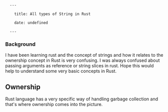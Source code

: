 
      ---
 
        title: All types of String in Rust

        date: undefined

      ---

 
### Background

I have been learning rust and the concept of strings and how it relates to the ownership concept in Rust is very confusing. I was always confused about passing arguments as reference or string slices in rust. Hope this would help to understand some very basic concepts in Rust.

## Ownership

Rust language has a very specific way of handling garbage collection and that's where ownership comes into the picture.  
